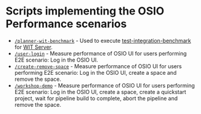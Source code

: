 # Scripts implementing the OSIO Performance scenarios
 * [`/planner-wit-benchmark`](./planner-wit-benchmark) - Used to execute [test-integration-benchmark](https://github.com/fabric8-services/fabric8-wit/blob/master/.make/test.mk) for [WIT Server](https://github.com/fabric8-services/fabric8-wit).
 * [`/user-login`](./user-login) - Measure performance of OSIO UI for users performing E2E scenario: Log in the OSIO UI.
 * [`/create-remove-space`](./planner-wit-benchmark) - Measure performance of OSIO UI for users performing E2E scenario: Log in the OSIO UI, create a space and remove the space.
 * [`/workshop-demo`](./workshop-demo/) - Measure performance of OSIO UI for users performing E2E scenario: Log in the OSIO UI, create a space, create a quickstart project, wait for pipeline build to complete, abort the pipeline and remove the space.
